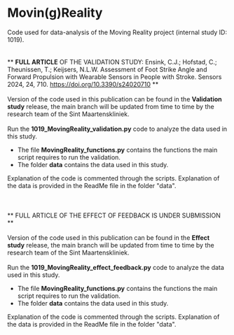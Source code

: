 # Movin(g)Reality
Code used for data-analysis of the Moving Reality project (internal study ID: 1019).
<br>
<br>
<br>
** **FULL ARTICLE** OF THE VALIDATION STUDY: Ensink, C.J.; Hofstad, C.; Theunissen, T.; Keijsers, N.L.W. Assessment of Foot Strike Angle and Forward Propulsion with Wearable Sensors in People with Stroke. Sensors 2024, 24, 710. https://doi.org/10.3390/s24020710 **
<br> 
<br>
Version of the code used in this publication can be found in the **Validation study** release, the main branch will be updated from time to time by the research team of the Sint Maartenskliniek.
<br>
<br> 
Run the **1019_MovingReality_validation.py** code to analyze the data used in this study.
- The file **MovingReality_functions.py** contains the functions the main script requires to run the validation.
- The folder **data** contains the data used in this study.

Explanation of the code is commented through the scripts.
Explanation of the data is provided in the ReadMe file in the folder "data".
<br>
<br>
<br>
<br>
 ** FULL ARTICLE OF THE EFFECT OF FEEDBACK IS UNDER SUBMISSION **
<br>
<br>
Version of the code used in this publication can be found in the **Effect study** release, the main branch will be updated from time to time by the research team of the Sint Maartenskliniek.
<br>
<br>
Run the **1019_MovingReality_effect_feedback.py** code to analyze the data used in this study.
- The file **MovingReality_functions.py** contains the functions the main script requires to run the validation.
- The folder **data** contains the data used in this study.

Explanation of the code is commented through the scripts.
Explanation of the data is provided in the ReadMe file in the folder "data".
